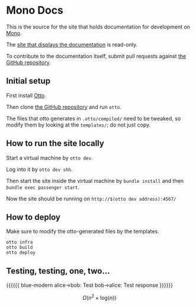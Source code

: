 # Mono Docs

This is the source for the site that holds documentation for development
on [Mono](http://openmono.com).

The [site that displays the documentation](http://developer.kaleidoscope.one)
is read-only.

To contribute to the documentation itself, submit pull requests against
[the GitHub repository](https://github.com/getopenmono/monodocs).

## Initial setup

First install [Otto](https://ottoproject.io/).

Then clone [the GitHub repository](https://github.com/getopenmono/monodocs)
and run `otto`.

The files that otto generates in `.otto/compiled/` need to be tweaked, so
modify them by looking at the `templates/`; do not just copy.

## How to run the site locally

Start a virtual machine by `otto dev`.

Log into it by `otto dev shh`.

Then start the site inside the virtual machine by
`bundle install` and then `bundle exec passenger start`.

Now the site should be running on `http://$(otto dev address):4567/`

## How to deploy

Make sure to modify the otto-generated files by the templates.

```
otto infra
otto build
otto deploy
```

## Testing, testing, one, two...

{{{{{{ blue-modern
    alice->bob: Test
    bob->alice: Test response
}}}}}}

$$\Omega(n^2 \times \text{log}(n))$$
